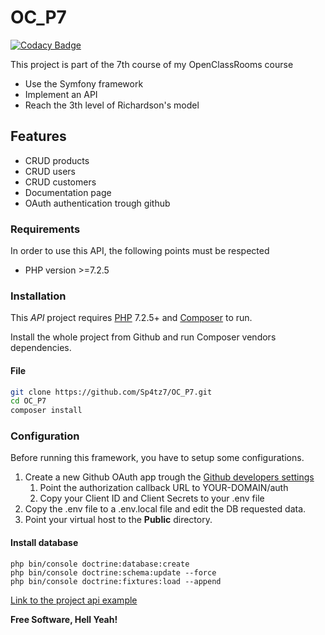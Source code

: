 # OC_P7

[![Codacy Badge](https://app.codacy.com/project/badge/Grade/b2705c36e91347bc97d6c44bdba27bfa)](https://www.codacy.com/gh/Sp4tz7/OC_P7/dashboard?utm_source=github.com&amp;utm_medium=referral&amp;utm_content=Sp4tz7/OC_P7&amp;utm_campaign=Badge_Grade)

This project is part of the 7th course of my OpenClassRooms course

- Use the Symfony framework
- Implement an API
- Reach the 3th level of Richardson's model

## Features

- CRUD products
- CRUD users
- CRUD customers
- Documentation page
- OAuth authentication trough github

### Requirements

In order to use this API, the following points must be respected

- PHP version >=7.2.5

### Installation

This _API_ project requires [PHP](https://php.net/) 7.2.5+ and [Composer](https://getcomposer.org/) to run.

Install the whole project from Github and run Composer vendors dependencies.

#### File

```sh
git clone https://github.com/Sp4tz7/OC_P7.git
cd OC_P7
composer install
```

### Configuration

Before running this framework, you have to setup some configurations.

1. Create a new Github OAuth app trough the [Github developers settings](https://github.com/settings/developers)
   1. Point the authorization callback URL to YOUR-DOMAIN/auth
   2. Copy your Client ID and Client Secrets to your .env file
2. Copy the .env file to a .env.local file and edit the DB requested data.
3. Point your virtual host to the **Public** directory.

#### Install database

```
php bin/console doctrine:database:create
php bin/console doctrine:schema:update --force
php bin/console doctrine:fixtures:load --append
```

[Link to the project api example](https://bilemo.siker.ch/api)

**Free Software, Hell Yeah!**
